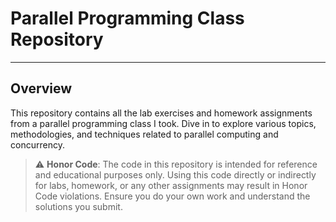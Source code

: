 # Parallel Programming Class Repository
---

## Overview

This repository contains all the lab exercises and homework assignments from a parallel programming class I took. Dive in to explore various topics, methodologies, and techniques related to parallel computing and concurrency.

> :warning: **Honor Code**: The code in this repository is intended for reference and educational purposes only. Using this code directly or indirectly for labs, homework, or any other assignments may result in Honor Code violations. Ensure you do your own work and understand the solutions you submit.



